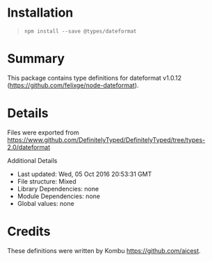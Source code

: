 # Installation
> `npm install --save @types/dateformat`

# Summary
This package contains type definitions for dateformat v1.0.12 (https://github.com/felixge/node-dateformat).

# Details
Files were exported from https://www.github.com/DefinitelyTyped/DefinitelyTyped/tree/types-2.0/dateformat

Additional Details
 * Last updated: Wed, 05 Oct 2016 20:53:31 GMT
 * File structure: Mixed
 * Library Dependencies: none
 * Module Dependencies: none
 * Global values: none

# Credits
These definitions were written by Kombu <https://github.com/aicest>.
